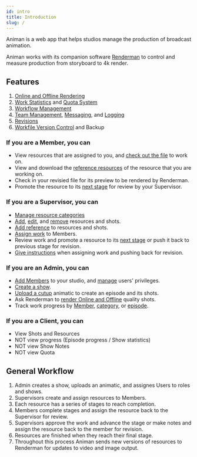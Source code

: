 ```yaml
---
id: intro
title: Introduction
slug: /
---
```


Animan is a web app that helps studios manage the production of broadcast animation.

Animan works with its companion software [Renderman](/renderman/intro) to control and measure production from storyboard to 4k render.

## Features

1. [Online and Offline Rendering](/animan/shot#rendering)
1. [Work Statistics](/animan/episode_progress) and [Quota System](/animan/quota)
1. [Workflow Management](/animan/resource#stages)
1. [Team Management](/animan/member), [Messaging](/animan/resource#notes), and [Logging](/animan/resource#notes)
1. [Revisions](/animan/category#what-is-a-work-stage)
1. [Workfile Version Control](/animan/resource#files) and Backup


### If you are a Member, you can

* View resources that are assigned to you, and [check out the file](/animan/resource#files) to work on.
* View and download the [reference resources](/animan/resource#references) of the resource that you are working on.
* Check in your revisied file for its preview to be rendered by Renderman.
* Promote the resource to its [next stage](/animan/resource#stages) for review by your Supervisor.

### If you are a Supervisor, you can

* [Manage resource categories](/animan/category)
* [Add](/animan/episode#insert-shot), [edit](/animan/episode#edit-shot), and [remove](/animan/shot#info) resources and shots.
* [Add reference](/animan/resource#references) to resources and shots.
* [Assign work](/animan/category#what-is-a-work-stage) to Members.
* Review work and promote a resource to its [next stage](/animan/category#how-the-stage-work) or push it back to previous stage for revision.
* [Give instructions](/animan/resource#add-check-list) when assigning work and pushing back for revision.

### If you are an Admin, you can

* [Add Members](/animan/member#add-member) to your studio, and [manage](/animan/member#member-role-and-privileges) users' privileges.
* [Create a show](/animan/show#add-new-show).
* [Upload a cutup](/renderman/upload_cutup) animatic to create an episode and its shots.
* Ask Renderman to [render Online and Offline](/animan/show#rendering) quality shots.
* Track work progress by [Member](/animan/quota), [category](/animan/show#show-stats), or [episode](/animan/episode_progress).

### If you are a Client, you can

* View Shots and Resources
* NOT view progress (Episode progress / Show statistics)
* NOT view Show Notes
* NOT view Quota

## General Workflow

1. Admin creates a show, uploads an animatic, and assignes Users to roles and shows.
1. Supervisors create and assign resources to Members.
1. Each resource has a series of stages to reach completion.
1. Members complete stages and assign the resource back to the Supervisor for review.
1. Supervisors approve the work and advance the stage or make notes and assign the resource back to the member for revision.
1. Resources are finished when they reach their final stage.
1. Throughout this process Animan sends new versions of resources to Renderman for updates to video and image output.